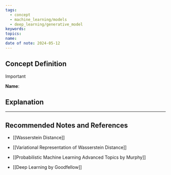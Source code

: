 ```yaml
---
tags:
  - concept
  - machine_learning/models
  - deep_learning/generative_model
keywords: 
topics: 
name: 
date of note: 2024-05-12
---
```


## Concept Definition

>[!important]
>**Name**: 



## Explanation





-----------
##  Recommended Notes and References

- [[Wasserstein Distance]]
- [[Variational Representation of Wasserstein Distance]]

- [[Probabilistic Machine Learning Advanced Topics by Murphy]]
- [[Deep Learning by Goodfellow]]